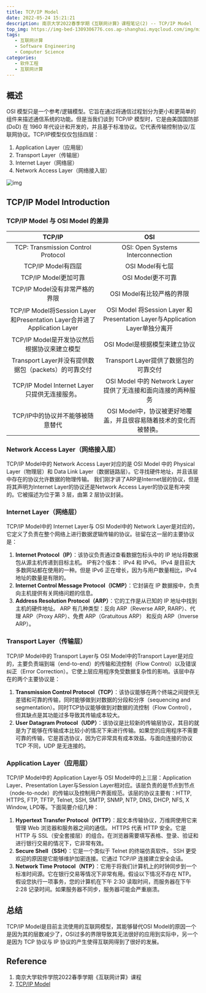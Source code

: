 ```yaml
---
title: TCP/IP Model
date: 2022-05-24 15:21:21
description: 南京大学2022春季学期《互联网计算》课程笔记(2) -- TCP/IP Model
top_img: https://img-bed-1309306776.cos.ap-shanghai.myqcloud.com/img/miku38.jpg
tags:
   - 互联网计算
   - Software Engineering
   - Computer Science
categories:
   - 软件工程
   - 互联网计算
---
```


## 概述

OSI 模型只是一个参考/逻辑模型。它旨在通过将通信过程划分为更小和更简单的组件来描述通信系统的功能。但是当我们谈到 TCP/IP 模型时，它是由美国国防部 (DoD) 在 1960 年代设计和开发的，并且基于标准协议。它代表传输控制协议/互联网协议。TCP/IP模型仅仅包括四层：

1. Application Layer（应用层）
2. Transport Layer（传输层）
3. Internet Layer（网络层）
4. Network Access Layer（网络接入层）

<!-- more -->

![img](https://img-bed-1309306776.cos.ap-shanghai.myqcloud.com/img/tcpAndOSI.png)

## TCP/IP Model Introduction

### TCP/IP Model 与 OSI Model 的差异

|                            TCP/IP                            |                             OSI                              |
| :----------------------------------------------------------: | :----------------------------------------------------------: |
|              TCP: Transmission Control Protocol              |              OSI: Open Systems Interconnection               |
|                      TCP/IP Model有四层                      |                       OSI Model有七层                        |
|                     TCP/IP Model更加可靠                     |                      OSI Model更不可靠                       |
|                TCP/IP Model没有非常严格的界限                |                  OSI Model有比较严格的界限                   |
| TCP/IP Model将Session Layer和Presentation Layer合并进了Application Layer | OSI Model 将Session Layer 和 Presentation Layer与Application Layer单独分离开 |
|         TCP/IP Model是开发协议然后根据协议来建立模型         |                OSI Model是根据模型来建立协议                 |
|     Transport Layer并没有提供数据包（packets）的可靠交付     |            Transport Layer提供了数据包的可靠交付             |
|        TCP/IP Model Internet Layer只提供无连接服务。         | OSI Model 中的 Network Layer 提供了无连接和面向连接的两种服务 |
|               TCP/IP中的协议并不能够被随意替代               | OSI Model中，协议被更好地覆盖，并且很容易随着技术的变化而被替换。 |



### Network Access Layer（网络接入层）

TCP/IP Model中的 Network Access Layer对应的是 OSI Model 中的 Physical Layer（物理层）和 Data Link Layer（数据链路层）。它寻找硬件地址，并且该层中存在的协议允许数据的物理传输。 我们刚才讲了ARP是Internet层的协议，但是将其声明为Internet Layer的协议还是Network Access Layer的协议是有冲突的。它被描述为位于第 3 层，由第 2 层协议封装。



### Internet Layer（网络层）

TCP/IP Model中的 Internet Layer与 OSI Model中的 Network Layer是对应的，它定义了负责在整个网络上进行数据逻辑传输的协议。驻留在这一层的主要协议是：

1. **Internet Protocol（IP）**：该协议负责通过查看数据包标头中的 IP 地址将数据包从源主机传递到目标主机。 IP有2个版本： IPv4 和 IPv6。 IPv4 是目前大多数网站都在使用的一种。但是 IPv6 正在增长，因为与用户数量相比，IPv4 地址的数量是有限的。
2. **Internet Control Message Protocol（ICMP）**：它封装在 IP 数据报中，负责向主机提供有关网络问题的信息。
3. **Address Resolution Protocol（ARP）**：它的工作是从已知的 IP 地址中找到主机的硬件地址。 ARP 有几种类型：反向 ARP（Reverse ARP, RARP）、代理 ARP（Proxy ARP）、免费 ARP（Gratuitous ARP） 和反向 ARP（Inverse ARP）。



### Transport Layer（传输层）

TCP/IP Model中的 Transport Layer与 OSI Model中的Transport Layer是对应的，主要负责端到端（end-to-end）的传输和流控制（Flow Control）以及错误纠正（Error Correction）。它使上层应用程序免受数据复杂性的影响。该层中存在的两个主要协议是：

1. **Transmission Control Protocol（TCP）**：该协议能够在两个终端之间提供无差错和可靠的传输，同时能够做到对数据的分段和分序（sequencing and segmentation）。同时TCP协议能够做到对数据的流控制（Flow Control），但其缺点是其功能过多导致其传输成本较大。
2. **User Datagram Protocol（UDP）**：该协议是比较新的传输层协议，其目的就是为了能够在传输成本比较小的情况下来进行传输。如果您的应用程序不需要可靠的传输，它是首选协议，因为它非常具有成本效益。与面向连接的协议 TCP 不同，UDP 是无连接的。



### Application Layer（应用层）

TCP/IP Model中的 Application Layer与 OSI Model中的上三层：Application Layer、Presentation Layer与Session Layer相对应。该层负责的是节点到节点（node-to-node）的传输以及控制用户界面规范。该层的协议主要有：HTTP, HTTPS, FTP, TFTP, Telnet, SSH, SMTP, SNMP, NTP, DNS, DHCP, NFS, X Window, LPD等。下面简要介绍几种：

1. **Hypertext Transfer Protocol（HTTP）**：超文本传输协议，万维网使用它来管理 Web 浏览器和服务器之间的通信。 HTTPS 代表 HTTP 安全。它是 HTTP 与 SSL（安全套接层）的组合。在浏览器需要填写表格、登录、验证和进行银行交易的情况下，它非常有效。
2. **Secure Shell（SSH）**：它是一个类似于 Telnet 的终端仿真软件。 SSH 更受欢迎的原因是它能够维护加密连接。它通过 TCP/IP 连接建立安全会话。
3. **Network Time Protocol（NTP）**：它用于将我们计算机上的时钟同步到一个标准时间源。它在银行交易等情况下非常有用。假设以下情况不存在 NTP。假设您执行一项事务，您的计算机在下午 2:30 读取时间，而服务器在下午 2:28 记录时间。如果服务器不同步，服务器可能会严重崩溃。



## 总结

TCP/IP Model是目前主流使用的互联网模型，其能够替代OSI Model的原因一个是因为其的层数减少了，OSI过多的界限导致其无法很好的应用到实际中，另一个是因为 TCP 协议与 IP 协议的产生使得互联网得到了很好的发展。



## Reference

1. 南京大学软件学院2022春季学期《互联网计算》课程
2. [TCP/IP Model](https://www.geeksforgeeks.org/tcp-ip-model/)

